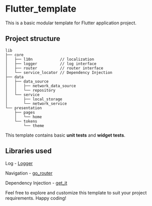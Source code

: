 # Flutter_template

This is a basic modular template for Flutter application project.

## Project structure
```
lib
├── core
│   ├── l10n            // localization
│   ├── logger          // log interface
│   ├── router          // router interface
│   └── service_locator // Dependency Injection
├── data 
│   ├── data_source
│   │   ├── network_data_source
│   │   └── repository
│   └── service
│       ├── local_storage
│       └── network_service
└── presentation
    ├── pages
    │   └── home
    └── tokens
        └── theme
```

This template contains basic **unit tests** and **widget tests**.

## Libraries used
Log - [Logger](https://pub.dev/packages/logger)

Navigation - [go_router](https://pub.dev/packages/go_router)

Dependency Injection - [get_it](https://pub.dev/packages/get_it)

Feel free to explore and customize this template to suit your project requirements. Happy coding!
